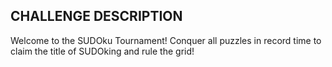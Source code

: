
## CHALLENGE DESCRIPTION
Welcome to the SUDOku Tournament! Conquer all puzzles in record time to claim the title of SUDOking and rule the grid!
